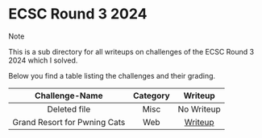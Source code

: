 # ECSC Round 3 2024

> [!Note]
> This is a sub directory for all writeups on challenges of the ECSC Round 3 2024 which I solved.
>
> Below you find a table listing the challenges and their grading.
> 
> | Challenge-Name | Category | Writeup |
> | :------------: | :------: | :-----: |
> | Deleted file | Misc | No Writeup |
> | Grand Resort for Pwning Cats | Web | [Writeup](https://github.com/Aryt3/writeups/tree/main/jeopardy_ctfs/2024/ecsc_round_3_2024/grand_resort_for_pwning_cats) |